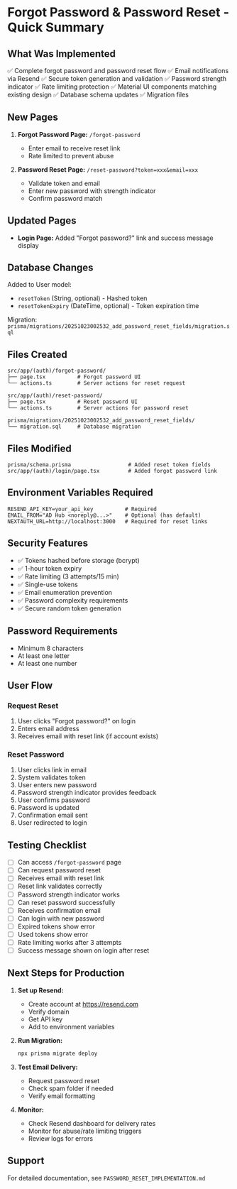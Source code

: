 # Forgot Password & Password Reset - Quick Summary

## What Was Implemented

✅ Complete forgot password and password reset flow
✅ Email notifications via Resend
✅ Secure token generation and validation
✅ Password strength indicator
✅ Rate limiting protection
✅ Material UI components matching existing design
✅ Database schema updates
✅ Migration files

## New Pages

1. **Forgot Password Page:** `/forgot-password`
   - Enter email to receive reset link
   - Rate limited to prevent abuse
   
2. **Password Reset Page:** `/reset-password?token=xxx&email=xxx`
   - Validate token and email
   - Enter new password with strength indicator
   - Confirm password match

## Updated Pages

- **Login Page:** Added "Forgot password?" link and success message display

## Database Changes

Added to User model:
- `resetToken` (String, optional) - Hashed token
- `resetTokenExpiry` (DateTime, optional) - Token expiration time

Migration: `prisma/migrations/20251023002532_add_password_reset_fields/migration.sql`

## Files Created

```
src/app/(auth)/forgot-password/
├── page.tsx          # Forgot password UI
└── actions.ts        # Server actions for reset request

src/app/(auth)/reset-password/
├── page.tsx          # Reset password UI  
└── actions.ts        # Server actions for password reset

prisma/migrations/20251023002532_add_password_reset_fields/
└── migration.sql     # Database migration
```

## Files Modified

```
prisma/schema.prisma                  # Added reset token fields
src/app/(auth)/login/page.tsx         # Added forgot password link
```

## Environment Variables Required

```env
RESEND_API_KEY=your_api_key          # Required
EMAIL_FROM="AD Hub <noreply@...>"    # Optional (has default)
NEXTAUTH_URL=http://localhost:3000   # Required for reset links
```

## Security Features

- ✅ Tokens hashed before storage (bcrypt)
- ✅ 1-hour token expiry
- ✅ Rate limiting (3 attempts/15 min)
- ✅ Single-use tokens
- ✅ Email enumeration prevention
- ✅ Password complexity requirements
- ✅ Secure random token generation

## Password Requirements

- Minimum 8 characters
- At least one letter
- At least one number

## User Flow

### Request Reset
1. User clicks "Forgot password?" on login
2. Enters email address
3. Receives email with reset link (if account exists)

### Reset Password
1. User clicks link in email
2. System validates token
3. User enters new password
4. Password strength indicator provides feedback
5. User confirms password
6. Password is updated
7. Confirmation email sent
8. User redirected to login

## Testing Checklist

- [ ] Can access `/forgot-password` page
- [ ] Can request password reset
- [ ] Receives email with reset link
- [ ] Reset link validates correctly
- [ ] Password strength indicator works
- [ ] Can reset password successfully
- [ ] Receives confirmation email
- [ ] Can login with new password
- [ ] Expired tokens show error
- [ ] Used tokens show error
- [ ] Rate limiting works after 3 attempts
- [ ] Success message shown on login after reset

## Next Steps for Production

1. **Set up Resend:**
   - Create account at https://resend.com
   - Verify domain
   - Get API key
   - Add to environment variables

2. **Run Migration:**
   ```bash
   npx prisma migrate deploy
   ```

3. **Test Email Delivery:**
   - Request password reset
   - Check spam folder if needed
   - Verify email formatting

4. **Monitor:**
   - Check Resend dashboard for delivery rates
   - Monitor for abuse/rate limiting triggers
   - Review logs for errors

## Support

For detailed documentation, see `PASSWORD_RESET_IMPLEMENTATION.md`
